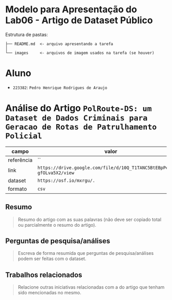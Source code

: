 # Modelo para Apresentação do Lab06 - Artigo de Dataset Público

Estrutura de pastas:

~~~
├── README.md  <- arquivo apresentando a tarefa
│
└── images     <- arquivos de imagem usados na tarefa (se houver)
~~~

# Aluno
* `223382`: `Pedro Henrique Rodrigues de Araujo`

# Análise do Artigo `PolRoute-DS: um Dataset de Dados Criminais para Geracao de Rotas de Patrulhamento Policial`

| campo | valor |
|------------|----------------------------------------|
| referência | `` |
| link       | `https://drive.google.com/file/d/10Q_T1TANC5BtEBpPexsTv7-gfOLva5X2/view` |
| dataset | `https://osf.io/mxrgu/.` |
| formato | `csv` |

## Resumo

> Resumo do artigo com as suas palavras (não deve ser copiado total ou parcialmente o resumo do artigo).

## Perguntas de pesquisa/análises

> Escreva de forma resumida que perguntas de pesquisa/análises podem ser feitas com o dataset.

## Trabalhos relacionados

> Relacione outras iniciativas relacionadas com a do artigo que tenham sido mencionadas no mesmo.
